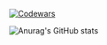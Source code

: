 [![Codewars](https://www.codewars.com/users/meandmytram/badges/large)](https://www.codewars.com/users/meandmytram)

![Anurag's GitHub stats](https://github-readme-stats.vercel.app/api?username=meandmytram&count_private=true)



